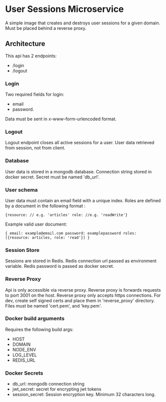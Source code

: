 # User Sessions Microservice

A simple image that creates and destroys user sessions for a given domain.
Must be placed behind a reverse proxy.

## Architecture

This api has 2 endpoints:

- /login
- /logout

### Login

Two required fields for login:

- email
- password.

Data must be sent in x-www-form-urlencoded format.

### Logout

Logout endpoint closes all active sessions for a user. User data retrieved
from session, not from client.

### Database

User data is stored in a mongodb database. Connection string stored in docker secret.
Secret must be named 'db_url'.

### User schema

User data must contain an email field with a unique index. Roles are defined by
a document in the following format :

`{resource: // e.g. 'articles' role: //e.g. 'readWrite'}`

Example valid user document:

`{ email: example@email.com password: examplepassword roles: [{resource: articles, role: 'read'}] }`

### Session Store

Sessions are stored in Redis. Redis connection url passed as environment variable.
Redis password is passed as docker secret.

### Reverse Proxy

Api is only accessible via reverse proxy. Reverse proxy is forwards requests to port 3001 on the host.
Reverse proxy only accepts https connections. For dev, create self signed certs and place
them in 'reverse_proxy' directory. Files must be named 'cert.pem', and 'key.pem'.

### Docker build arguments

Requires the following build args:

- HOST
- DOMAIN
- NODE_ENV
- LOG_LEVEL
- REDIS_URL

### Docker Secrets

- db_url: mongodb connection string
- jwt_secret: secret for encrypting jwt tokens
- session_secret: Session encryption key. Minimum 32 characters long.
